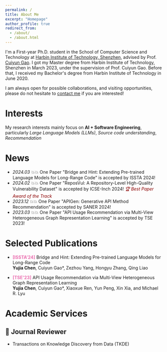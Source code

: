 ```yaml
---
permalink: /
title: About Me
excerpt: "Homepage"
author_profile: true
redirect_from: 
  - /about/
  - /about.html
---
```


I'm a First-year Ph.D. student in the School of Computer Science and Technology at [Harbin Institute of Technology, Shenzhen](http://cs.hitsz.edu.cn/), advised by Prof. [Cuiyun Gao](https://cuiyungao.github.io/). I got my Master degree from Harbin Institute of Technology, Shenzhen in March 2023, under the supervision of Prof. Cuiyun Gao. Before that, I received my Bachelor's degree from Harbin Institute of Technology in June 2020. 

I am always open for possible collaborations, and visiting opportunities, please do not hesitate to [contact me](yujiachen@stu.hit.edu.cn) if you are interested!
# Interests
My research interests mainly focus on **AI + Software Engineering**, particularly *Large Language Models (LLMs)*, *Source code understanding*, *Recommendation*

#  News
- *2024.03* 💥💥 One Paper "Bridge and Hint: Extending Pre-trained Language Models for Long-Range Code" is accepted by ISSTA 2024!
- *2024.02* 💥💥 One Paper "ReposVul: A Repository-Level High-Quality Vulnerability Dataset" is accepted by ICSE-Inch 2024! *<font color="#8B0000">🏆 Best Paper Award of the Track</font>*
- *2023.12* 💥💥 One Paper "APIGen: Generative API Method Recommendation" is accepted by SANER 2024!
- *2023.03* 💥💥 One Paper "API Usage Recommendation via Multi-View Heterogeneous Graph Representation Learning" is accepted by TSE 2023!

# Selected Publications 
- **<font color="#ea6eaf">[ISSTA’24]</font>** Bridge and Hint: Extending Pre-trained Language Models for Long-Range Code   
**Yujia Chen**, Cuiyun Gao*, Zezhou Yang, Hongyu Zhang, Qing Liao

- **<font color="#ea6eaf">[TSE'23]</font>** API Usage Recommendation via Multi-View Heterogeneous Graph  Representation Learning   
**Yujia Chen**, Cuiyun Gao*, Xiaoxue Ren, Yun Peng, Xin Xia, and Michael R. Lyu

# Academic Services

## 📝 Journal Reviewer
* Transactions on Knowledge Discovery from Data (TKDE)
